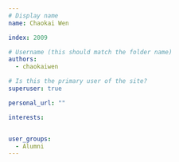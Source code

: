 ```yaml
---
# Display name
name: Chaokai Wen

index: 2009

# Username (this should match the folder name)
authors:
  - chaokaiwen

# Is this the primary user of the site?
superuser: true

personal_url: ""

interests:


user_groups:
  - Alumni
---
```

